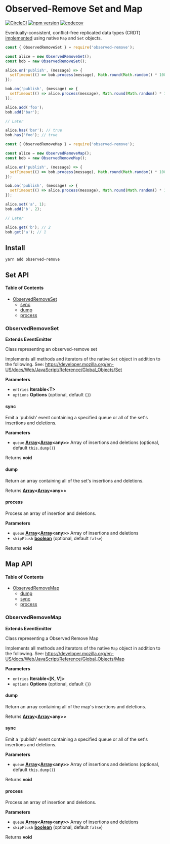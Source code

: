 # Observed-Remove Set and Map

[![CircleCI](https://circleci.com/gh/wehriam/observed-remove.svg?style=svg)](https://circleci.com/gh/wehriam/observed-remove) [![npm version](https://badge.fury.io/js/observed-remove.svg)](http://badge.fury.io/js/observed-remove) [![codecov](https://codecov.io/gh/wehriam/observed-remove/branch/master/graph/badge.svg)](https://codecov.io/gh/wehriam/observed-remove)

Eventually-consistent, conflict-free replicated data types (CRDT) [implemented](https://github.com/wehriam/observed-remove/blob/master/src/index.js) using native `Map` and `Set` objects.

```js
const { ObservedRemoveSet } = require('observed-remove');

const alice = new ObservedRemoveSet();
const bob = new ObservedRemoveSet();

alice.on('publish', (message) => {
  setTimeout(() => bob.process(message), Math.round(Math.random() * 1000));
});

bob.on('publish', (message) => {
  setTimeout(() => alice.process(message), Math.round(Math.random() * 1000));
});

alice.add('foo');
bob.add('bar');

// Later

alice.has('bar'); // true
bob.has('foo'); // true
```

```js
const { ObservedRemoveMap } = require('observed-remove');

const alice = new ObservedRemoveMap();
const bob = new ObservedRemoveMap();

alice.on('publish', (message) => {
  setTimeout(() => bob.process(message), Math.round(Math.random() * 1000));
});

bob.on('publish', (message) => {
  setTimeout(() => alice.process(message), Math.round(Math.random() * 1000));
});

alice.set('a', 1);
bob.add('b', 2);

// Later

alice.get('b'); // 2
bob.get('a'); // 1
```

## Install

`yarn add observed-remove`

## Set API

<!-- Generated by documentation.js. Update this documentation by updating the source code. -->

#### Table of Contents

-   [ObservedRemoveSet](#observedremoveset)
    -   [sync](#sync)
    -   [dump](#dump)
    -   [process](#process)

### ObservedRemoveSet

**Extends EventEmitter**

Class representing an observed-remove set

Implements all methods and iterators of the native `Set` object in addition to the following.
See: <https://developer.mozilla.org/en-US/docs/Web/JavaScript/Reference/Global_Objects/Set>

**Parameters**

-   `entries` **Iterable&lt;T>** 
-   `options` **Options**  (optional, default `{}`)

#### sync

Emit a 'publish' event containing a specified queue or all of the set's insertions and deletions.

**Parameters**

-   `queue` **[Array](https://developer.mozilla.org/docs/Web/JavaScript/Reference/Global_Objects/Array)&lt;[Array](https://developer.mozilla.org/docs/Web/JavaScript/Reference/Global_Objects/Array)&lt;any>>** Array of insertions and deletions (optional, default `this.dump()`)

Returns **void** 

#### dump

Return an array containing all of the set's insertions and deletions.

Returns **[Array](https://developer.mozilla.org/docs/Web/JavaScript/Reference/Global_Objects/Array)&lt;[Array](https://developer.mozilla.org/docs/Web/JavaScript/Reference/Global_Objects/Array)&lt;any>>** 

#### process

Process an array of insertion and deletions.

**Parameters**

-   `queue` **[Array](https://developer.mozilla.org/docs/Web/JavaScript/Reference/Global_Objects/Array)&lt;[Array](https://developer.mozilla.org/docs/Web/JavaScript/Reference/Global_Objects/Array)&lt;any>>** Array of insertions and deletions
-   `skipFlush` **[boolean](https://developer.mozilla.org/docs/Web/JavaScript/Reference/Global_Objects/Boolean)**  (optional, default `false`)

Returns **void** 

## Map API

<!-- Generated by documentation.js. Update this documentation by updating the source code. -->

#### Table of Contents

-   [ObservedRemoveMap](#observedremovemap)
    -   [dump](#dump)
    -   [sync](#sync)
    -   [process](#process)

### ObservedRemoveMap

**Extends EventEmitter**

Class representing a Observed Remove Map

Implements all methods and iterators of the native `Map` object in addition to the following.
See: <https://developer.mozilla.org/en-US/docs/Web/JavaScript/Reference/Global_Objects/Map>

**Parameters**

-   `entries` **Iterable&lt;\[K, V]>** 
-   `options` **Options**  (optional, default `{}`)

#### dump

Return an array containing all of the map's insertions and deletions.

Returns **[Array](https://developer.mozilla.org/docs/Web/JavaScript/Reference/Global_Objects/Array)&lt;[Array](https://developer.mozilla.org/docs/Web/JavaScript/Reference/Global_Objects/Array)&lt;any>>** 

#### sync

Emit a 'publish' event containing a specified queue or all of the set's insertions and deletions.

**Parameters**

-   `queue` **[Array](https://developer.mozilla.org/docs/Web/JavaScript/Reference/Global_Objects/Array)&lt;[Array](https://developer.mozilla.org/docs/Web/JavaScript/Reference/Global_Objects/Array)&lt;any>>** Array of insertions and deletions (optional, default `this.dump()`)

Returns **void** 

#### process

Process an array of insertion and deletions.

**Parameters**

-   `queue` **[Array](https://developer.mozilla.org/docs/Web/JavaScript/Reference/Global_Objects/Array)&lt;[Array](https://developer.mozilla.org/docs/Web/JavaScript/Reference/Global_Objects/Array)&lt;any>>** Array of insertions and deletions
-   `skipFlush` **[boolean](https://developer.mozilla.org/docs/Web/JavaScript/Reference/Global_Objects/Boolean)**  (optional, default `false`)

Returns **void** 
